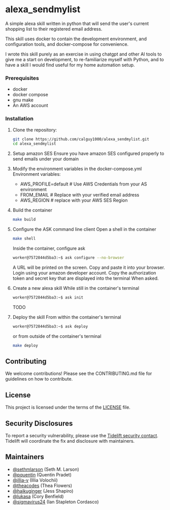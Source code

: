 # alexa_sendmylist
A simple alexa skill written in python that will send the user's current shopping list to their registered email address.

This skill uses docker to contain the development environment, and configuration tools, and docker-compose for convenience.

I wrote this skill purely as an exercise in using chatgpt and other AI tools to give me a start on development, to re-familiarize myself with Python, and to have a skill I would find useful for my home automation setup.


### Prerequisites
- docker
- docker compose
- gnu make
- An AWS account

### Installation
1. Clone the repository:
    ```sh
    git clone https://github.com/calguy1000/alexa_sendmylist.git
    cd alexa_sendmylist
    ```
1. Setup amazon SES
    Ensure you have amazon SES configured properly to send emails under your domain

1. Modify the environment variables in the docker-compose.yml
    Environment variables:
    - AWS_PROFILE=default # Use AWS Credentials from your AS environment
    - FROM_EMAIL # Replace with your verified email address
    - AWS_REGION # replace with your AWS SES Region

1. Build the container
    ```sh
    make build
    ```
1. Configure the ASK command line client
    Open a shell in the container
    ```sh
    make shell
    ```
    Inside the container, configure ask
    ```sh
    worker@7572844d5ba3:~$ ask configure --no-browser
    ```
    A URL will be printed on the screen.  Copy and paste it into your browser. Login using your amazon developer account.  Copy the authorization token and secret key that are displayed into the terminal When asked.

1. Create a new alexa skill
   While still in the container's terminal
    ```sh
    worker@7572844d5ba3:~$ ask init
    ```
    TODO

1.  Deploy the skill
    From within the container's terminal
    ```sh
    worker@7572844d5ba3:~$ ask deploy
    ```
    or from outside of the container's terminal
    ```sh
    make deploy
    ```

## Contributing

We welcome contributions! Please see the CONTRIBUTING.md file for guidelines on how to contribute.

## License

This project is licensed under the terms of the [LICENSE](http://_vscodecontentref_/3) file.

## Security Disclosures

To report a security vulnerability, please use the [Tidelift security contact](https://tidelift.com/security). Tidelift will coordinate the fix and disclosure with maintainers.

## Maintainers

- [@sethmlarson](https://github.com/sethmlarson) (Seth M. Larson)
- [@pquentin](https://github.com/pquentin) (Quentin Pradet)
- [@illia-v](https://github.com/illia-v) (Illia Volochii)
- [@theacodes](https://github.com/theacodes) (Thea Flowers)
- [@haikuginger](https://github.com/haikuginger) (Jess Shapiro)
- [@lukasa](https://github.com/lukasa) (Cory Benfield)
- [@sigmavirus24](https://github.com/sigmavirus24) (Ian Stapleton Cordasco)